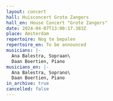 ```yaml
---
layout: concert
hall: Huisconcert Grote Zangers
hall_en: House Concert "Grote Zangers"
date: 2024-04-07T13:00:17.383Z
place: Amsterdam
repertoire: Nog te bepalen
repertoire_en: To be announced
musicians: |-
  Ana Balestra, Sopraan\
  Daan Boertien, Piano
musicians_en: |-
  Ana Balestra, Soprano\
  Daan Boertien, Piano
in_archive: true
cancelled: false
---
```

